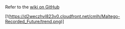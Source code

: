 Refer to the [wiki on GitHub](https://github.com/cmlh/Maltego-Recorded_Future/wiki)

[!(https://d2weczhvl823v0.cloudfront.net/cmlh/Maltego-Recorded_Future/trend.png)]
